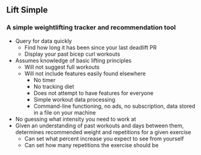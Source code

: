 ## Lift Simple

### A simple weightlifting tracker and recommendation tool

+ Query for data quickly
	+ Find how long it has been since your last deadlift PR
	+ Display your past bicep curl workouts
+ Assumes knowledge of basic lifting principles
	+ Will not suggest full workouts
	+ Will not include features easily found elsewhere
		+ No timer
		+ No tracking diet
		+ Does not attempt to have features for everyone
		+ Simple workout data processing
		+ Command-line functioning, no ads, no subscription,
		data stored in a file on your machine
+ No guessing what intensity you need to work at
+ Given an understanding of past workouts and days between them,
determines recommended weight and repetitions for a given exercise
	+ Can set what percent increase you expect to see from yourself
	+ Can set how many repetitions the exercise should be
